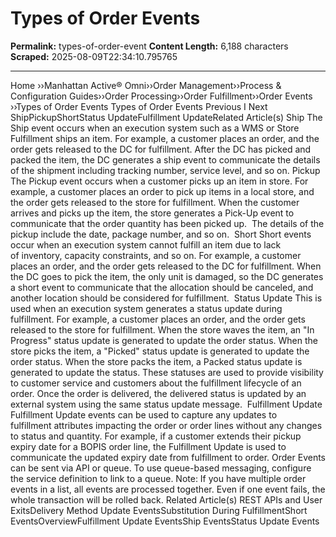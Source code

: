 # Types of Order Events

**Permalink:** types-of-order-event
**Content Length:** 6,188 characters
**Scraped:** 2025-08-09T22:34:10.795765

---

Home &rsaquo;&rsaquo;Manhattan Active® Omni&rsaquo;&rsaquo;Order Management&rsaquo;&rsaquo;Process & Configuration Guides&rsaquo;&rsaquo;Order Processing&rsaquo;&rsaquo;Order Fulfillment&rsaquo;&rsaquo;Order Events ››Types of Order Events Types of Order Events Previous&nbsp;I&nbsp;Next &nbsp; ShipPickupShortStatus UpdateFulfillment UpdateRelated Article(s) Ship The Ship event occurs&nbsp;when an execution system such as a WMS or Store Fulfillment ships an item. For example,&nbsp;a customer places an order, and the order gets released to the DC for fulfillment. After the DC has picked and packed the item, the DC generates a ship event to communicate&nbsp;the details of the shipment including tracking number, service level, and so on. Pickup The Pickup event occurs&nbsp;when a customer picks up an item in store. For example, a customer places an order to pick up items&nbsp;in a local store, and the order gets released to the store for fulfillment. When the customer arrives and picks up the item, the store generates a Pick-Up event to communicate&nbsp;that the order quantity has been picked up. &nbsp;The details of the pickup include&nbsp;the date, package number, and so on.&nbsp; Short Short events occur when an execution system cannot fulfill an item due to lack of&nbsp;inventory, capacity constraints, and so on. For example, a customer places an order, and the order gets released to the DC for fulfillment. When the DC goes to pick the item, the only unit is damaged, so the DC generates a short event to communicate that the allocation should be canceled, and another location should be considered for fulfillment.&nbsp; Status Update This is used when an execution system generates a status update during fulfillment. For example, a customer places an order, and the order gets released to the store&nbsp;for fulfillment. When the store waves the item, an &quot;In Progress&quot; status update is generated to update the order status. When the store picks the item, a &quot;Picked&quot; status update is generated to update the order status. When the store packs the item, a Packed status update is generated to update the&nbsp;status. These statuses are used to provide visibility to customer service and customers&nbsp;about the&nbsp;fulfillment lifecycle of an order. Once the order is delivered, the delivered status&nbsp;is updated by an external system using the same status update message.&nbsp; Fulfillment Update Fulfillment Update&nbsp;events can be used to capture any updates to fulfillment&nbsp;attributes impacting the order or order lines without any changes to status and quantity.&nbsp;For example, if a customer extends their&nbsp;pickup expiry date&nbsp;for a BOPIS order line, the Fulfillment Update is used to communicate the updated expiry date from fulfillment to order. Order Events can be sent via&nbsp;API or queue. To use queue-based messaging, configure the service definition to link to a queue. Note: If you have multiple order events in a list, all events are processed together. Even if one event fails, the whole transaction will be rolled back. Related Article(s) REST APIs and User ExitsDelivery Method Update EventsSubstitution During FulfillmentShort EventsOverviewFulfillment Update EventsShip EventsStatus Update Events
